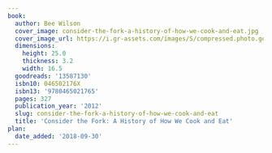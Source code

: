 ```yaml
---
book:
  author: Bee Wilson
  cover_image: consider-the-fork-a-history-of-how-we-cook-and-eat.jpg
  cover_image_url: https://i.gr-assets.com/images/S/compressed.photo.goodreads.com/books/1344733081l/13587130._SX98_.jpg
  dimensions:
    height: 25.0
    thickness: 3.2
    width: 16.5
  goodreads: '13587130'
  isbn10: 046502176X
  isbn13: '9780465021765'
  pages: 327
  publication_year: '2012'
  slug: consider-the-fork-a-history-of-how-we-cook-and-eat
  title: 'Consider the Fork: A History of How We Cook and Eat'
plan:
  date_added: '2018-09-30'
---
```

